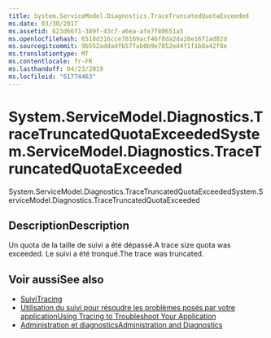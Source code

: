 ```yaml
---
title: System.ServiceModel.Diagnostics.TraceTruncatedQuotaExceeded
ms.date: 03/30/2017
ms.assetid: 623d66f1-389f-43c7-a6ea-afe7f80651a5
ms.openlocfilehash: 6518d316cce78169acf46f8da2da28e16f1ad82d
ms.sourcegitcommit: 9b552addadfb57fab0b9e7852ed4f1f1b8a42f8e
ms.translationtype: MT
ms.contentlocale: fr-FR
ms.lasthandoff: 04/23/2019
ms.locfileid: "61774463"
---
```

# <a name="systemservicemodeldiagnosticstracetruncatedquotaexceeded"></a><span data-ttu-id="49f82-102">System.ServiceModel.Diagnostics.TraceTruncatedQuotaExceeded</span><span class="sxs-lookup"><span data-stu-id="49f82-102">System.ServiceModel.Diagnostics.TraceTruncatedQuotaExceeded</span></span>
<span data-ttu-id="49f82-103">System.ServiceModel.Diagnostics.TraceTruncatedQuotaExceeded</span><span class="sxs-lookup"><span data-stu-id="49f82-103">System.ServiceModel.Diagnostics.TraceTruncatedQuotaExceeded</span></span>  
  
## <a name="description"></a><span data-ttu-id="49f82-104">Description</span><span class="sxs-lookup"><span data-stu-id="49f82-104">Description</span></span>  
 <span data-ttu-id="49f82-105">Un quota de la taille de suivi a été dépassé.</span><span class="sxs-lookup"><span data-stu-id="49f82-105">A trace size quota was exceeded.</span></span> <span data-ttu-id="49f82-106">Le suivi a été tronqué.</span><span class="sxs-lookup"><span data-stu-id="49f82-106">The trace was truncated.</span></span>  
  
## <a name="see-also"></a><span data-ttu-id="49f82-107">Voir aussi</span><span class="sxs-lookup"><span data-stu-id="49f82-107">See also</span></span>

- [<span data-ttu-id="49f82-108">Suivi</span><span class="sxs-lookup"><span data-stu-id="49f82-108">Tracing</span></span>](../../../../../docs/framework/wcf/diagnostics/tracing/index.md)
- [<span data-ttu-id="49f82-109">Utilisation du suivi pour résoudre les problèmes posés par votre application</span><span class="sxs-lookup"><span data-stu-id="49f82-109">Using Tracing to Troubleshoot Your Application</span></span>](../../../../../docs/framework/wcf/diagnostics/tracing/using-tracing-to-troubleshoot-your-application.md)
- [<span data-ttu-id="49f82-110">Administration et diagnostics</span><span class="sxs-lookup"><span data-stu-id="49f82-110">Administration and Diagnostics</span></span>](../../../../../docs/framework/wcf/diagnostics/index.md)
